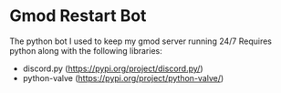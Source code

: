 # Gmod Restart Bot
 The python bot I used to keep my gmod server running 24/7
 Requires python along with the following libraries:
  - discord.py (https://pypi.org/project/discord.py/)
  - python-valve (https://pypi.org/project/python-valve/)